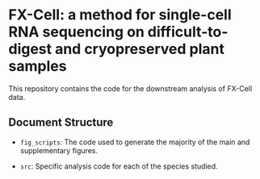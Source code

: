 # FX-Cell: a method for single-cell RNA sequencing on difficult-to-digest and cryopreserved plant samples

This repository contains the code for the downstream analysis of FX-Cell data.

## Document Structure

- `fig_scripts`: The code used to generate the majority of the main and supplementary figures.

- `src`: Specific analysis code for each of the species studied.